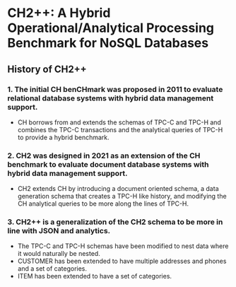 # CH2++: A Hybrid Operational/Analytical Processing Benchmark for NoSQL Databases
## History of CH2++
### 1. The initial CH benCHmark was proposed in 2011 to evaluate relational database systems with hybrid data management support.
- CH borrows from and extends the schemas of TPC-C and TPC-H and combines the TPC-C transactions and the analytical queries of TPC-H to provide a hybrid benchmark.
### 2. CH2 was designed in 2021 as an extension of the CH benchmark to evaluate document database systems with hybrid data management support.
- CH2 extends CH by introducing a document oriented schema, a data generation schema that creates a TPC-H like history, and modifying the CH analytical queries to be more along the lines of TPC-H.
### 3. CH2++ is a generalization of the CH2 schema to be more in line with JSON and analytics. 
- The TPC-C and TPC-H schemas have been modified to nest data where it would naturally be nested.
- CUSTOMER has been extended to have multiple addresses and phones and a set of categories.
- ITEM has been extended to have a set of categories.